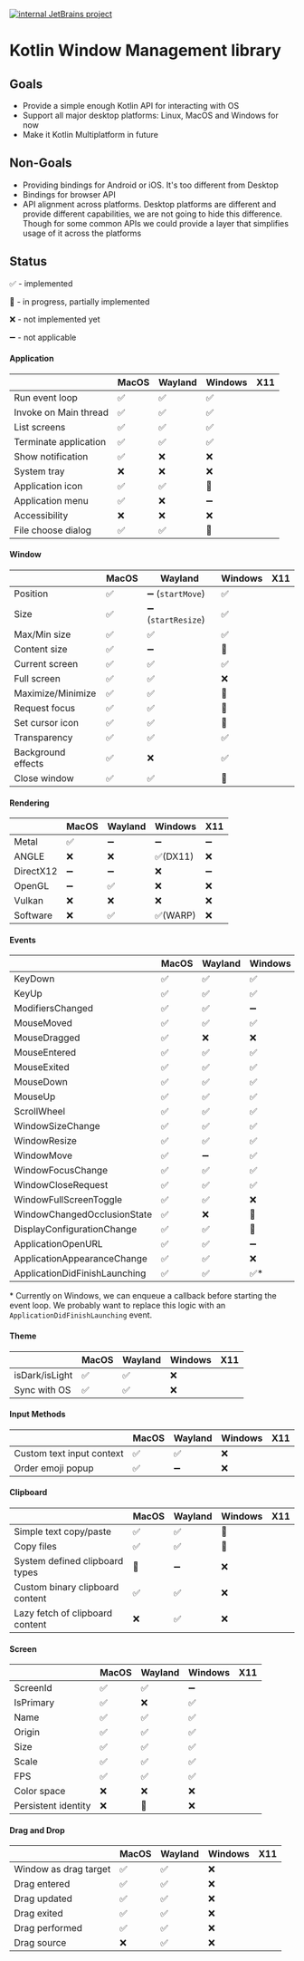 [![internal JetBrains project](https://jb.gg/badges/internal.svg)](https://confluence.jetbrains.com/display/ALL/JetBrains+on+GitHub)
# Kotlin Window Management library


## Goals
* Provide a simple enough Kotlin API for interacting with OS
* Support all major desktop platforms: Linux, MacOS and Windows for now
* Make it Kotlin Multiplatform in future

## Non-Goals
* Providing bindings for Android or iOS. It's too different from Desktop
* Bindings for browser API
* API alignment across platforms. Desktop platforms are different and provide different capabilities, we are not going to hide this difference. Though for some common APIs we could provide a layer that simplifies usage of it across the platforms

## Status

✅ - implemented

🚧 - in progress, partially implemented

❌ - not implemented yet

➖ - not applicable

#### Application

|                       | MacOS | Wayland | Windows | X11 |
| --------------------- | ----- | ------- | ------- | --- |
| Run event loop        | ✅    | ✅      | ✅      |     |
| Invoke on Main thread | ✅    | ✅      | ✅      |     |
| List screens          | ✅    | ✅      | ✅      |     |
| Terminate application | ✅    | ✅      | ✅      |     |
| Show notification     | ✅    | ❌      | ❌      |     |
| System tray           | ❌    | ❌      | ❌      |     |
| Application icon      | ✅    | ✅      | 🚧      |     |
| Application menu      | ✅    | ❌      | ➖      |     |
| Accessibility         | ❌    | ❌      | ❌      |     |
| File choose dialog    | ✅    | ✅      | 🚧      |     |

#### Window

|                    | MacOS | Wayland            | Windows | X11 |
| ------------------ | ----- | ------------------ | ------- | --- |
| Position           | ✅    | ➖ (`startMove`)   | ✅      |     |
| Size               | ✅    | ➖ (`startResize`) | ✅      |     |
| Max/Min size       | ✅    | ✅                 | ✅      |     |
| Content size       | ✅    | ➖                 | 🚧      |     |
| Current screen     | ✅    | ✅                 | ✅      |     |
| Full screen        | ✅    | ✅                 | ❌      |     |
| Maximize/Minimize  | ✅    | ✅                 | 🚧      |     |
| Request focus      | ✅    | ✅                 | 🚧      |     |
| Set cursor icon    | ✅    | ✅                 | 🚧      |     |
| Transparency       | ✅    | ✅                 | ✅      |     |
| Background effects | ✅    | ❌                 | ✅      |     |
| Close window       | ✅    | ✅                 | 🚧      |     |

#### Rendering

|           | MacOS | Wayland | Windows  | X11 |
| --------- | ----- | ------- | -------- | --- |
| Metal     | ✅    | ➖      | ➖       | ➖   |
| ANGLE     | ❌    | ❌      | ✅(DX11) | ❌   |
| DirectX12 | ➖    | ➖      | ❌       | ➖   |
| OpenGL    | ➖    | ✅      | ❌       | ❌   |
| Vulkan    | ❌    | ❌      | ❌       | ❌   |
| Software  | ❌    | ✅      | ✅(WARP) | ❌   |

#### Events

|                               | MacOS | Wayland | Windows | X11 |
| ----------------------------- | ----- | ------- | ------- | --- |
| KeyDown                       | ✅    | ✅      | ✅      |     |
| KeyUp                         | ✅    | ✅      | ✅      |     |
| ModifiersChanged              | ✅    | ✅      | ➖      |     |
| MouseMoved                    | ✅    | ✅      | ✅      |     |
| MouseDragged                  | ✅    | ❌      | ❌      |     |
| MouseEntered                  | ✅    | ✅      | ✅      |     |
| MouseExited                   | ✅    | ✅      | ✅      |     |
| MouseDown                     | ✅    | ✅      | ✅      |     |
| MouseUp                       | ✅    | ✅      | ✅      |     |
| ScrollWheel                   | ✅    | ✅      | ✅      |     |
| WindowSizeChange              | ✅    | ✅      | ✅      |     |
| WindowResize                  | ✅    | ✅      | ✅      |     |
| WindowMove                    | ✅    | ➖      | ✅      |     |
| WindowFocusChange             | ✅    | ✅      | ✅      |     |
| WindowCloseRequest            | ✅    | ✅      | ✅      |     |
| WindowFullScreenToggle        | ✅    | ✅      | ❌      |     |
| WindowChangedOcclusionState   | ✅    | ❌      | 🚧      |     |
| DisplayConfigurationChange    | ✅    | ✅      | 🚧      |     |
| ApplicationOpenURL            | ✅    | ✅      | ➖      |     |
| ApplicationAppearanceChange   | ✅    | ✅      | ❌      |     |
| ApplicationDidFinishLaunching | ✅    | ✅      | ✅*     |     |

\* Currently on Windows, we can enqueue a callback before starting the event loop. We probably want to replace this logic with an `ApplicationDidFinishLaunching` event.

#### Theme

|                | MacOS | Wayland | Windows | X11 |
| -------------- | ----- | ------- | ------- | --- |
| isDark/isLight | ✅    | ✅      | ❌      |     |
| Sync with OS   | ✅    | ✅      | ❌      |     |

#### Input Methods

|                           | MacOS | Wayland | Windows | X11 |
| ------------------------- | ----- | ------- | ------- | --- |
| Custom text input context | ✅    | ✅      | ❌      |     |
| Order emoji popup         | ✅    | ➖      | ❌      |     |

#### Clipboard

|                                 | MacOS | Wayland | Windows | X11 |
| ------------------------------- | ----- | ------- | ------- | --- |
| Simple text copy/paste          | ✅    | ✅      | 🚧      |     |
| Copy files                      | ✅    | ✅      | 🚧      |     |
| System defined clipboard types  | 🚧    | ➖      | ❌      |     |
| Custom binary clipboard content | ✅    | ✅      | ❌      |     |
| Lazy fetch of clipboard content | ❌    | ✅      | ❌      |     |

#### Screen

|                     | MacOS | Wayland | Windows | X11 |
| ------------------- | ----- | ------- | ------- | --- |
| ScreenId            | ✅    | ✅      | ➖      |     |
| IsPrimary           | ✅    | ❌      | ✅      |     |
| Name                | ✅    | ✅      | ✅      |     |
| Origin              | ✅    | ✅      | ✅      |     |
| Size                | ✅    | ✅      | ✅      |     |
| Scale               | ✅    | ✅      | ✅      |     |
| FPS                 | ✅    | ✅      | ✅      |     |
| Color space         | ❌    | ❌      | ❌      |     |
| Persistent identity | ❌    | 🚧      | ❌      |     |



#### Drag and Drop

|                       | MacOS | Wayland | Windows | X11 |
| --------------------- | ----- | ------- | ------- | --- |
| Window as drag target | ✅    | ✅      | ❌      |     |
| Drag entered          | ✅    | ✅      | ❌      |     |
| Drag updated          | ✅    | ✅      | ❌      |     |
| Drag exited           | ✅    | ✅      | ❌      |     |
| Drag performed        | ✅    | ✅      | ❌      |     |
| Drag source           | ❌    | ✅      | ❌      |     |
